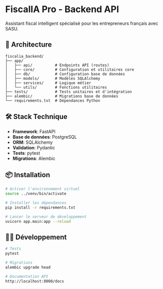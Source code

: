 # FiscalIA Pro - Backend API

Assistant fiscal intelligent spécialisé pour les entrepreneurs français avec SASU.

## 🚀 Architecture

```
fiscalia_backend/
├── app/
│   ├── api/          # Endpoints API (routes)
│   ├── core/         # Configuration et utilitaires core
│   ├── db/           # Configuration base de données
│   ├── models/       # Modèles SQLAlchemy
│   ├── services/     # Logique métier
│   └── utils/        # Fonctions utilitaires
├── tests/            # Tests unitaires et d'intégration
├── alembic/          # Migrations base de données
└── requirements.txt  # Dépendances Python
```

## 🛠️ Stack Technique

- **Framework**: FastAPI
- **Base de données**: PostgreSQL
- **ORM**: SQLAlchemy
- **Validation**: Pydantic
- **Tests**: pytest
- **Migrations**: Alembic

## 📦 Installation

```bash
# Activer l'environnement virtuel
source ../venv/bin/activate

# Installer les dépendances
pip install -r requirements.txt

# Lancer le serveur de développement
uvicorn app.main:app --reload
```

## 🏃‍♂️ Développement

```bash
# Tests
pytest

# Migrations
alembic upgrade head

# Documentation API
http://localhost:8000/docs
``` 